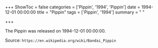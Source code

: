 +++
ShowToc = false
categories = ['Pippin', '1994', 'Pippin']
date = 1994-12-01 00:00:00
title = "Pippin"
tags = ['Pippin', '1994']
summary = " "

+++

The Pippin was released on 1994-12-01 00:00:00.

Source: `https://en.wikipedia.org/wiki/Bandai_Pippin`


